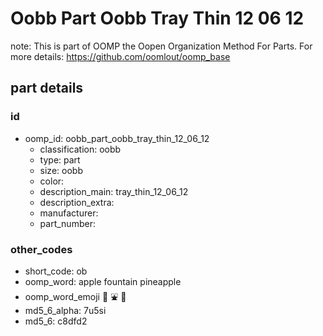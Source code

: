 # Oobb Part Oobb Tray Thin 12 06 12  

note: This is part of OOMP the Oopen Organization Method For Parts. For more details: https://github.com/oomlout/oomp_base

##  part details





### id
* oomp_id: oobb_part_oobb_tray_thin_12_06_12
  * classification: oobb
  * type: part
  * size: oobb
  * color: 
  * description_main: tray_thin_12_06_12
  * description_extra: 
  * manufacturer: 
  * part_number: 

### other_codes
* short_code: ob
* oomp_word: apple fountain pineapple
* oomp_word_emoji :apple: :fountain: :pineapple:
* md5_6_alpha: 7u5si
* md5_6: c8dfd2